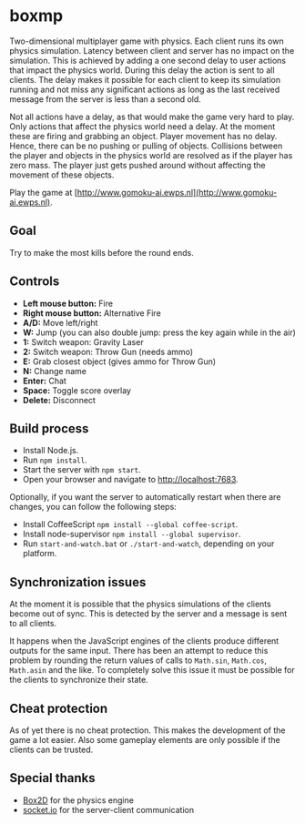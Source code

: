 # boxmp
Two-dimensional multiplayer game with physics. Each client runs its own physics simulation. Latency between client and server has no impact on the simulation. This is achieved by adding a one second delay to user actions that impact the physics world. During this delay the action is sent to all clients. The delay makes it possible for each client to keep its simulation running and not miss any significant actions as long as the last received message from the server is less than a second old.

Not all actions have a delay, as that would make the game very hard to play. Only actions that affect the physics world need a delay. At the moment these are firing and grabbing an object. Player movement has no delay. Hence, there can be no pushing or pulling of objects. Collisions between the player and objects in the physics world are resolved as if the player has zero mass. The player just gets pushed around without affecting the movement of these objects.

Play the game at [http://www.gomoku-ai.ewps.nl](http://www.gomoku-ai.ewps.nl).

## Goal
Try to make the most kills before the round ends.

## Controls
- **Left mouse button:** Fire
- **Right mouse button:** Alternative Fire
- **A/D:** Move left/right
- **W:** Jump (you can also double jump: press the key again while in the air)
- **1:** Switch weapon: Gravity Laser
- **2:** Switch weapon: Throw Gun (needs ammo)
- **E:** Grab closest object (gives ammo for Throw Gun)
- **N:** Change name
- **Enter:** Chat
- **Space:** Toggle score overlay
- **Delete:** Disconnect

## Build process
- Install Node.js.
- Run `npm install`.
- Start the server with `npm start`.
- Open your browser and navigate to [http://localhost:7683](http://localhost:7683).

Optionally, if you want the server to automatically restart when there are changes, you can follow the following steps:

- Install CoffeeScript `npm install --global coffee-script`.
- Install node-supervisor `npm install --global supervisor`.
- Run `start-and-watch.bat` or `./start-and-watch`, depending on your platform.

## Synchronization issues
At the moment it is possible that the physics simulations of the clients become out of sync. This is detected by the server and a message is sent to all clients.

It happens when the JavaScript engines of the clients produce different outputs for the same input. There has been an attempt to reduce this problem by rounding the return values of calls to `Math.sin`, `Math.cos`, `Math.asin` and the like. To completely solve this issue it must be possible for the clients to synchronize their state.

## Cheat protection
As of yet there is no cheat protection. This makes the development of the game a lot easier. Also some gameplay elements are only possible if the clients can be trusted. 

## Special thanks
- [Box2D](http://box2d.org/) for the physics engine
- [socket.io](http://socket.io/) for the server-client communication
